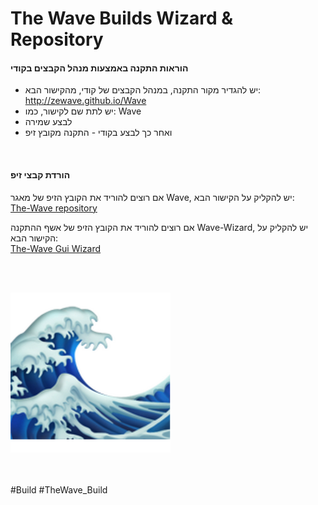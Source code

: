 # The Wave Builds Wizard & Repository

#### הוראות התקנה באמצעות מנהל הקבצים בקודי
- יש להגדיר מקור התקנה, במנהל הקבצים של קודי, מהקישור הבא: http://zewave.github.io/Wave
- יש לתת שם לקישור, כמו: Wave 
- לבצע שמירה 
- ואחר כך לבצע בקודי - התקנה מקובץ זיפ
<br>

#### הורדת קבצי זיפ

אם רוצים להוריד את הקובץ הזיפ של מאגר Wave, יש להקליק על הקישור הבא:
<br>
[The-Wave repository](https://zewave.github.io/Wave/repository.zeWave-0.0.1.zip)

אם רוצים להוריד את הקובץ הזיפ של אשף ההתקנה Wave-Wizard, יש להקליק על הקישור הבא:
<br>
[The-Wave Gui Wizard](https://zewave.github.io/Wave/plugin.program.waveguiwiz-0.0.2.zip)

<br><br> 

![](https://github.com/zeWave/Images/blob/master/icon.png "http://zewave.github.io/Wave")

<br>
<br> #Build #TheWave_Build

